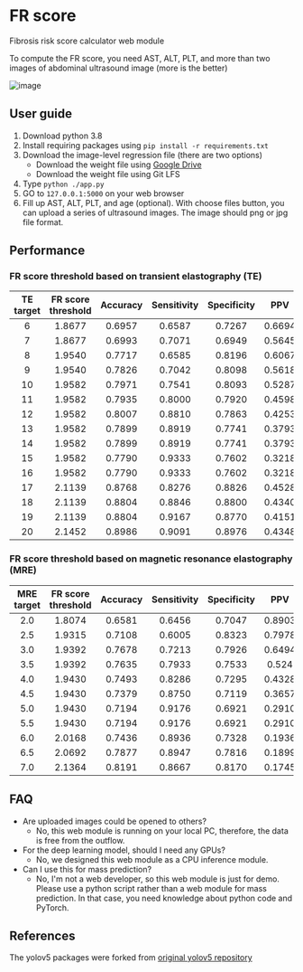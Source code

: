 # FR score
Fibrosis risk score calculator web module

To compute the FR score, you need AST, ALT, PLT, and more than two images of abdominal ultrasound image (more is the better)

![image](https://user-images.githubusercontent.com/37280722/188170182-62ac7d8c-97b3-4c59-9ade-f515aec5796e.png)

## User guide
1. Download python 3.8
2. Install requiring packages using `pip install -r requirements.txt`
3. Download the image-level regression file (there are two options)
    - Download the weight file using [Google Drive](https://drive.google.com/drive/folders/1VZSJUk7acyuOyJO1CjOpA843OivXdTN0?usp=sharing)
    - Download the weight file using Git LFS
4. Type `python ./app.py`
5. GO to `127.0.0.1:5000` on your web browser
6. Fill up AST, ALT, PLT, and age (optional). With choose files button, you can upload a series of ultrasound images. The image should png or jpg file format. 

## Performance
### FR score threshold based on transient elastography (TE)
| TE target | FR score threshold | Accuracy | Sensitivity | Specificity |   PPV  |   NPV  |
|:---------:|:------------------:|:--------:|:-----------:|:-----------:|:------:|:------:|
|     6     |       1.8677       |  0.6957  |    0.6587   |    0.7267   | 0.6694 | 0.7171 |
|     7     |       1.8677       |  0.6993  |    0.7071   |    0.6949   | 0.5645 | 0.8092 |
|     8     |       1.9540       |  0.7717  |    0.6585   |    0.8196   | 0.6067 | 0.8503 |
|     9     |       1.9540       |  0.7826  |    0.7042   |    0.8098   | 0.5618 | 0.8877 |
|     10    |       1.9582       |  0.7971  |    0.7541   |    0.8093   | 0.5287 | 0.9206 |
|     11    |       1.9582       |  0.7935  |    0.8000   |    0.7920   | 0.4598 | 0.9471 |
|     12    |       1.9582       |  0.8007  |    0.8810   |    0.7863   | 0.4253 | 0.9735 |
|     13    |       1.9582       |  0.7899  |    0.8919   |    0.7741   | 0.3793 | 0.9788 |
|     14    |       1.9582       |  0.7899  |    0.8919   |    0.7741   | 0.3793 | 0.9788 |
|     15    |       1.9582       |  0.7790  |    0.9333   |    0.7602   | 0.3218 | 0.9894 |
|     16    |       1.9582       |  0.7790  |    0.9333   |    0.7602   | 0.3218 | 0.9894 |
|     17    |       2.1139       |  0.8768  |    0.8276   |    0.8826   | 0.4528 | 0.9776 |
|     18    |       2.1139       |  0.8804  |    0.8846   |    0.8800   | 0.4340 | 0.9866 |
|     19    |       2.1139       |  0.8804  |    0.9167   |    0.8770   | 0.4151 | 0.9910 |
|     20    |       2.1452       |  0.8986  |    0.9091   |    0.8976   | 0.4348 | 0.9913 |

### FR score threshold based on magnetic resonance elastography (MRE)
| MRE target | FR score threshold | Accuracy | Sensitivity | Specificity |   PPV  |   NPV  |
|:----------:|:------------------:|:--------:|:-----------:|:-----------:|:------:|:------:|
|     2.0    |       1.8074       |  0.6581  |    0.6456   |    0.7047   | 0.8903 | 0.3488 |
|     2.5    |       1.9315       |  0.7108  |    0.6005   |    0.8323   | 0.7978 | 0.6541 |
|     3.0    |       1.9392       |  0.7678  |    0.7213   |    0.7926   | 0.6494 | 0.8422 |
|     3.5    |       1.9392       |  0.7635  |    0.7933   |    0.7533   |  0.524 | 0.9142 |
|     4.0    |       1.9430       |  0.7493  |    0.8286   |    0.7295   | 0.4328 | 0.9447 |
|     4.5    |       1.9430       |  0.7379  |    0.8750   |    0.7119   | 0.3657 | 0.9677 |
|     5.0    |       1.9430       |  0.7194  |    0.9176   |    0.6921   | 0.2910 | 0.9839 |
|     5.5    |       1.9430       |  0.7194  |    0.9176   |    0.6921   | 0.2910 | 0.9839 |
|     6.0    |       2.0168       |  0.7436  |    0.8936   |    0.7328   | 0.1936 | 0.9897 |
|     6.5    |       2.0692       |  0.7877  |    0.8947   |    0.7816   | 0.1899 | 0.9924 |
|     7.0    |       2.1364       |  0.8191  |    0.8667   |    0.8170   | 0.1745 | 0.9928 |

## FAQ
- Are uploaded images could be opened to others?
    - No, this web module is running on your local PC, therefore, the data is free from the outflow. 
- For the deep learning model, should I need any GPUs?
    - No, we designed this web module as a CPU inference module.
- Can I use this for mass prediction?
    - No, I'm not a web developer, so this web module is just for demo. Please use a python script rather than a web module for mass prediction. In that case, you need knowledge about python code and PyTorch.

## References
The yolov5 packages were forked from [original yolov5 repository](https://github.com/ultralytics/yolov5)

